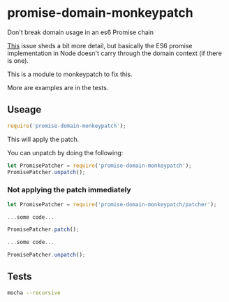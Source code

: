 # promise-domain-monkeypatch
Don't break domain usage in an es6 Promise chain

[This](https://github.com/nodejs/help/issues/555) issue sheds a bit more detail, but basically the ES6 promise implementation in Node doesn't carry through the domain context (if there is one).

This is a module to monkeypatch to fix this.

More are examples are in the tests.

## Useage

```javascript
require('promise-domain-monkeypatch');
```

This will apply the patch.

You can unpatch by doing the following:

```javascript
let PromisePatcher = require('promise-domain-monkeypatch');
PromisePatcher.unpatch();
```

### Not applying the patch immediately

```javascript
let PromisePatcher = require('promise-domain-monkeypatch/patcher');

...some code...

PromisePatcher.patch();

...some code...

PromisePatcher.unpatch();
```

## Tests

```bash
mocha --recursive  
```

